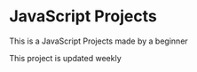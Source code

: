# JavaScript Projects

This is a JavaScript Projects made by a beginner

This project is updated weekly